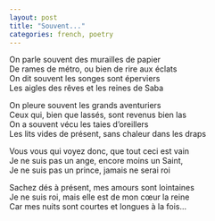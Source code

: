 ```yaml
---
layout: post
title: "Souvent..."
categories: french, poetry
---
```

  
On parle souvent des murailles de papier  
De rames de métro, ou bien de rire aux éclats  
On dit souvent les songes sont éperviers  
Les aigles des rêves et les reines de Saba  
  
On pleure souvent les grands aventuriers  
Ceux qui, bien que lassés, sont revenus bien las  
On a souvent vécu les taies d’oreillers  
Les lits vides de présent, sans chaleur dans les draps  
  
Vous vous qui voyez donc, que tout ceci est vain  
Je ne suis pas un ange, encore moins un Saint,  
Je ne suis pas un prince, jamais ne serai roi  
  
Sachez dés à présent, mes amours sont lointaines  
Je ne suis roi, mais elle est de mon cœur la reine  
Car mes nuits sont courtes et longues à la fois…